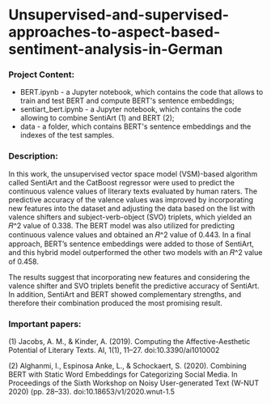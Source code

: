 # Unsupervised-and-supervised-approaches-to-aspect-based-sentiment-analysis-in-German

### Project Content:
 * BERT.ipynb - a Jupyter notebook, which contains the code that allows to train and test BERT and compute BERT's sentence embeddings;
 * sentiart_bert.ipynb - a Jupyter notebook, which contains the code allowing to combine SentiArt (1) and BERT (2);
 * data - a folder, which contains BERT's sentence embeddings and the indexes of the test samples.

### Description:
  In this work, the unsupervised vector space model (VSM)-based algorithm called SentiArt and the CatBoost regressor were used to predict the continuous valence values of literary texts evaluated by human raters. The predictive accuracy of the valence values was improved by incorporating new features into the dataset and adjusting the data based on the list with valence shifters and subject-verb-object (SVO) triplets, which yielded an 𝑅^2 value of 0.338. The BERT model was also utilized for predicting continuous valence values and obtained an 𝑅^2 value of 0.443. In a final approach, BERT’s sentence embeddings were added to those of SentiArt, and this hybrid model outperformed the other two models with an 𝑅^2 value of 0.458.
  
  The results suggest that incorporating new features and considering the valence shifter and SVO triplets benefit the predictive accuracy of SentiArt. In addition, SentiArt and BERT showed complementary strengths, and therefore their combination produced the most promising result. 

### Important papers:

(1) Jacobs, A. M., & Kinder, A. (2019). Computing the Affective-Aesthetic Potential of Literary Texts. AI, 1(1), 11–27. doi:10.3390/ai1010002

(2) Alghanmi, I., Espinosa Anke, L., & Schockaert, S. (2020). Combining BERT with Static Word Embeddings for Categorizing Social Media. In Proceedings of the Sixth Workshop on Noisy User-generated Text (W-NUT 2020) (pp. 28–33). doi:10.18653/v1/2020.wnut-1.5

